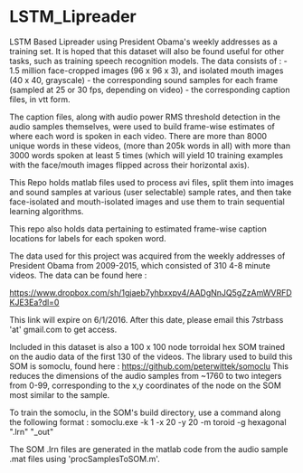 # LSTM_Lipreader
LSTM Based Lipreader using President Obama's weekly addresses as a training set.  It is hoped that this dataset
will also be found useful for other tasks, such as training speech recognition models.  The data consists of : 
    - 1.5 million face-cropped images (96 x 96 x 3), and isolated mouth images (40 x 40, grayscale)
    - the corresponding sound samples for each frame (sampled at 25 or 30 fps, depending on video) 
    - the corresponding caption files, in vtt form.  
    
The caption files, along with audio power RMS threshold detection in the audio samples themselves, were used to 
build frame-wise estimates of where each word is spoken in each video.  There are more than 8000 unique words 
in these videos, (more than 205k words in all) with more than 3000 words spoken at least 5 times 
(which will yield 10 training examples with the face/mouth images flipped across their horizontal axis).

This Repo holds matlab files used to process avi files, split them into images and sound samples at 
various (user selectable) sample rates, and then take face-isolated and mouth-isolated images and use
them to train sequential learning algorithms.

This repo also holds data pertaining to estimated frame-wise caption locations for labels for each spoken
word.

The data used for this project was acquired from the weekly addresses of President Obama from 2009-2015, which 
consisted of 310 4-8 minute videos.  The data can be found here  : 

https://www.dropbox.com/sh/1gjaeb7yhbxxpv4/AADgNnJQ5gZzAmWVRFDKJE3Ea?dl=0

This link will expire on 6/1/2016. After this date, please email this 7strbass 'at' gmail.com to get access.

Included in this dataset is also a 100 x 100 node torroidal hex SOM trained on the audio data of the first 
130 of the videos.  The library used to build this SOM is somoclu, found here : https://github.com/peterwittek/somoclu
This reduces the dimensions of the audio samples from ~1760 to two integers from 0-99, corresponding to the x,y 
coordinates of the node on the SOM most similar to the sample.

To train the somoclu, in the SOM's build directory, use a command along the following format : 
somoclu.exe -k 1 -x 20 -y 20 -m toroid -g hexagonal "<lipreader som file>.lrn" "<Desiredname>_out"

The SOM .lrn files are generated in the matlab code from the audio sample .mat files using 'procSamplesToSOM.m'.

